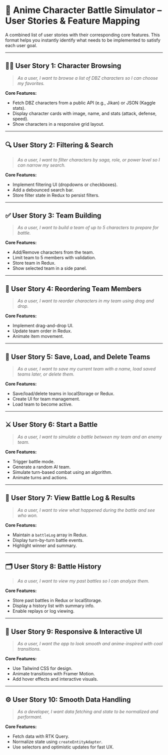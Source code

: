 
# 🐉 Anime Character Battle Simulator – User Stories & Feature Mapping

A combined list of user stories with their corresponding core features. This format helps you instantly identify what needs to be implemented to satisfy each user goal.

---

## 🧙‍♂️ User Story 1: Character Browsing
> *As a user, I want to browse a list of DBZ characters so I can choose my favorites.*

**Core Features:**
- Fetch DBZ characters from a public API (e.g., Jikan) or JSON (Kaggle stats).
- Display character cards with image, name, and stats (attack, defense, speed).
- Show characters in a responsive grid layout.

---

## 🔍 User Story 2: Filtering & Search
> *As a user, I want to filter characters by saga, role, or power level so I can narrow my search.*

**Core Features:**
- Implement filtering UI (dropdowns or checkboxes).
- Add a debounced search bar.
- Store filter state in Redux to persist filters.

---

## ✅ User Story 3: Team Building
> *As a user, I want to build a team of up to 5 characters to prepare for battle.*

**Core Features:**
- Add/Remove characters from the team.
- Limit team to 5 members with validation.
- Store team in Redux.
- Show selected team in a side panel.

---

## 🔄 User Story 4: Reordering Team Members
> *As a user, I want to reorder characters in my team using drag and drop.*

**Core Features:**
- Implement drag-and-drop UI.
- Update team order in Redux.
- Animate item movement.

---

## 💾 User Story 5: Save, Load, and Delete Teams
> *As a user, I want to save my current team with a name, load saved teams later, or delete them.*

**Core Features:**
- Save/load/delete teams in localStorage or Redux.
- Create UI for team management.
- Load team to become active.

---

## ⚔️ User Story 6: Start a Battle
> *As a user, I want to simulate a battle between my team and an enemy team.*

**Core Features:**
- Trigger battle mode.
- Generate a random AI team.
- Simulate turn-based combat using an algorithm.
- Animate turns and actions.

---

## 📃 User Story 7: View Battle Log & Results
> *As a user, I want to view what happened during the battle and see who won.*

**Core Features:**
- Maintain a `battleLog` array in Redux.
- Display turn-by-turn battle events.
- Highlight winner and summary.

---

## 🗂 User Story 8: Battle History
> *As a user, I want to view my past battles so I can analyze them.*

**Core Features:**
- Store past battles in Redux or localStorage.
- Display a history list with summary info.
- Enable replays or log viewing.

---

## 🎨 User Story 9: Responsive & Interactive UI
> *As a user, I want the app to look smooth and anime-inspired with cool transitions.*

**Core Features:**
- Use Tailwind CSS for design.
- Animate transitions with Framer Motion.
- Add hover effects and interactive visuals.

---

## ⚙ User Story 10: Smooth Data Handling
> *As a developer, I want data fetching and state to be normalized and performant.*

**Core Features:**
- Fetch data with RTK Query.
- Normalize state using `createEntityAdapter`.
- Use selectors and optimistic updates for fast UX.

